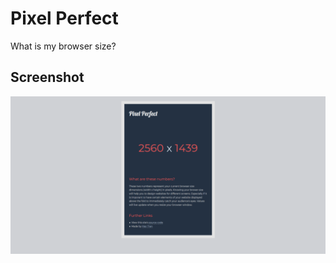 # Pixel Perfect

What is my browser size?

## Screenshot

![Pixel Perfect in action.](https://raw.githubusercontent.com/haothitran/pixel-perfect/master/assets/screenshot.png)

